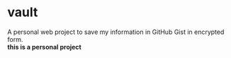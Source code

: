 # vault
A personal web project to save my information in GitHub Gist in encrypted form.  
**this is a personal project**


